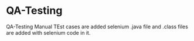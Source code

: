 # QA-Testing
QA-Testing
Manual TEst cases are added 
selenium .java file and .class files are added with selenium code in it.
